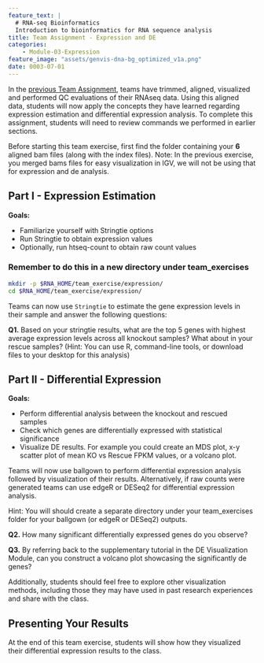 ```yaml
---
feature_text: |
  # RNA-seq Bioinformatics
  Introduction to bioinformatics for RNA sequence analysis
title: Team Assignment - Expression and DE
categories:
    - Module-03-Expression
feature_image: "assets/genvis-dna-bg_optimized_v1a.png"
date: 0003-07-01
---
```


In the [previous Team Assignment](/module-02-alignment/0002/07/01/Team_Assignment_Alignment/), teams have trimmed, aligned, visualized and performed QC evaluations of their RNAseq data. Using this aligned data, students will now apply the concepts they have learned regarding expression estimation and differential expression analysis. To complete this assignment, students will need to review commands we performed in earlier sections.

Before starting this team exercise, first find the folder containing your **6** aligned bam files (along with the index files). Note: In the previous exercise, you merged bams files for easy visualization in IGV, we will not be using that for expression and de analysis.


## Part I - Expression Estimation

**Goals:**

- Familiarize yourself with Stringtie options
- Run Stringtie to obtain expression values
- Optionally, run htseq-count to obtain raw count values

### Remember to do this in a new directory under team_exercises

```bash
mkdir -p $RNA_HOME/team_exercise/expression/
cd $RNA_HOME/team_exercise/expression/
```

Teams can now use `Stringtie` to estimate the gene expression levels in their sample and answer the following questions:

**Q1.** Based on your stringtie results, what are the top 5 genes with highest average expression levels across all knockout samples? What about in your rescue samples? (Hint: You can use R, command-line tools, or download files to your desktop for this analysis)

## Part II - Differential Expression

**Goals:**

- Perform differential analysis between the knockout and rescued samples
- Check which genes are differentially expressed with statistical significance
- Visualize DE results. For example you could create an MDS plot, x-y scatter plot of mean KO vs Rescue FPKM values, or a volcano plot.

Teams will now use ballgown to perform differential expression analysis followed by visualization of their results. Alternatively, if raw counts were generated teams can use edgeR or DESeq2 for differential expression analysis.

Hint: You will should create a separate directory under your team_exercises folder for your ballgown (or edgeR or DESeq2) outputs.

**Q2.** How many significant differentially expressed genes do you observe?

**Q3.** By referring back to the supplementary tutorial in the DE Visualization Module, can you construct a volcano plot showcasing the significantly de genes?

Additionally, students should feel free to explore other visualization methods, including those they may have used in past research experiences and share with the class.

## Presenting Your Results
At the end of this team exercise, students will show how they visualized their differential expression results to the class.
